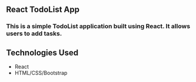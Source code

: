 ## React TodoList App
### This is a simple TodoList application built using React. It allows users to add tasks.
## Technologies Used
* React
* HTML/CSS/Bootstrap
